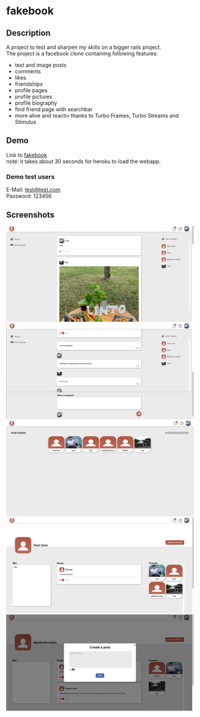 # fakebook

## Description
A project to test and sharpen my skills on a bigger rails project.<br/>
The project is a facebook clone containing following features:
<ul>
  <li>text and image posts</li>
  <li> comments </li>
  <li> likes </li>
  <li> friendships </li>
  <li> profile pages </li>
  <li> profile pictures </li>
  <li> profile biography </li>
  <li> find friend page with searchbar </li>
  <li> more alive and reactiv thanks to Turbo Frames, Turbo Streams and Stimulus </li>
</ul>

## Demo
Link to [fakebook](https://still-spire-52928.herokuapp.com/) <br/>
note: it takes about 30 seconds for heroku to load the webapp.

### Demo test users
E-Mail: test@test.com<br/>
Password: 123456

## Screenshots
<img src='preview_imgs/fakebook1.png'>
<br/>
<img src='preview_imgs/fakebook2.png'>
<br/>
<img src='preview_imgs/fakebook3.png'>
<br/>
<img src='preview_imgs/fakebook4.png'>
<br/>
<img src='preview_imgs/fakebook5.png'>
